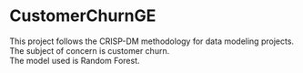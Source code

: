 # CustomerChurnGE

This project follows the CRISP-DM methodology for data modeling projects. <br>
The subject of concern is customer churn. <br>
The model used is Random Forest. <br>
